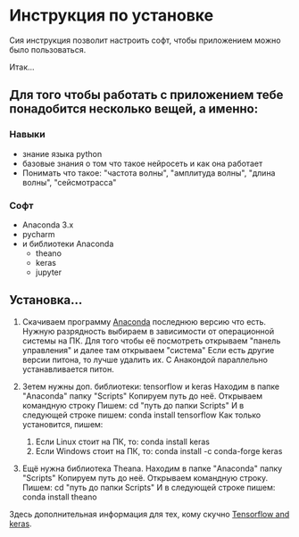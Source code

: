 # Инструкция по установке

Сия инструкция позволит настроить софт, чтобы приложением можно было пользоваться.

Итак...

## Для того чтобы работать с приложением тебе понадобится несколько вещей, а именно:
 ### Навыки
  * знание языка python
  * базовые знания о том что такое нейросеть и как она работает
  * Понимать что такое: "частота волны", "амплитуда волны", "длина волны", "сейсмотрасса"
  
### Софт

  * Anaconda 3.x
  * pycharm
  * и библиотеки Anaconda
      * theano
      * keras
      * jupyter
      
## Установка...
[Anaconda]: https://www.anaconda.com/download/
1. Скачиваем программу [Anaconda][Anaconda] последнюю версию что есть.
   Нужную разрядность выбираем в зависимости от операционной системы на ПК.
   Для того чтобы её посмотреть открываем "панель управления" и далее там открываем "система"
   Если есть другие версии питона, то лучше удалить их.
   С Анакондой параллельно устанавливается питон.
     
2. Зетем нужны доп. библиотеки: tensorflow и keras
   Находим в папке "Anaconda" папку "Scripts"
   Копируем путь до неё.
   Открываем командную строку
   Пишем: cd "путь до папки Scripts"
   И в следующей строке пишем: conda install tensorflow
   Как только установится, пишем: 
    1. Если  Linux стоит на ПК, то: conda install keras
    2. Если Windows стоит на ПК, то: conda install -c conda-forge keras
    
3. Ещё нужна библиотека Theana.
   Находим в папке "Anaconda" папку "Scripts"
   Копируем путь до неё.
   Открываем командную строку.
   Пишем: cd "путь до папки Scripts"
   И в следующей строке пишем: conda install theano
     
[Tensorflow and keras]: https://www.asozykin.ru/deep_learning/2017/09/07/keras-installation-tensorflow
     Здесь дополнительная информация для тех, кому скучно [Tensorflow and keras][Tensorflow and keras].
